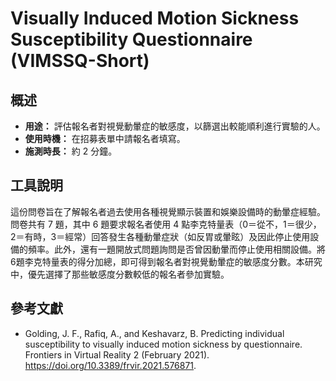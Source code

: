 # Visually Induced Motion Sickness Susceptibility Questionnaire (VIMSSQ-Short)

## 概述

- **用途：** 評估報名者對視覺動暈症的敏感度，以篩選出較能順利進行實驗的人。
- **使用時機：** 在招募表單中請報名者填寫。
- **施測時長：** 約 2 分鐘。

## 工具說明

這份問卷旨在了解報名者過去使用各種視覺顯示裝置和娛樂設備時的動暈症經驗。問卷共有 7 題，其中 6 題要求報名者使用 4 點李克特量表（0＝從不，1＝很少，2＝有時，3＝經常）回答發生各種動暈症狀（如反胃或暈眩）及因此停止使用設備的頻率。此外，還有一題開放式問題詢問是否曾因動暈而停止使用相關設備。將6題李克特量表的得分加總，即可得到報名者對視覺動暈症的敏感度分數。本研究中，優先選擇了那些敏感度分數較低的報名者參加實驗。

## 參考文獻

- Golding, J. F., Rafiq, A., and Keshavarz, B. Predicting individual susceptibility to visually induced motion sickness by questionnaire. Frontiers in Virtual Reality 2 (February 2021). https://doi.org/10.3389/frvir.2021.576871.

